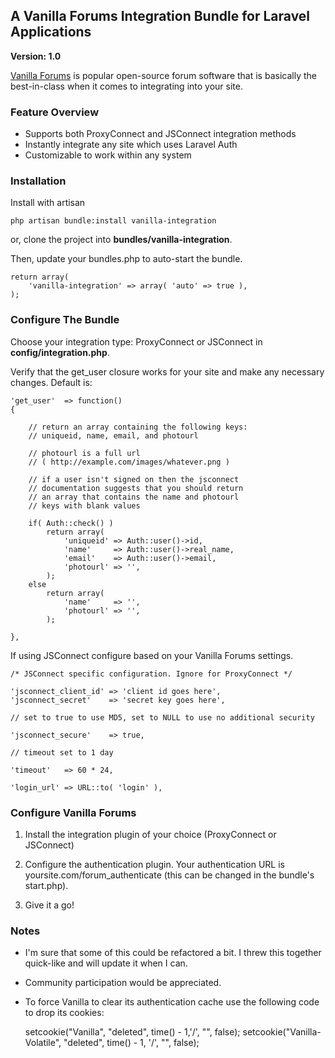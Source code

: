 ## A Vanilla Forums Integration Bundle for Laravel Applications

**Version: 1.0**

[Vanilla Forums](http://vanillaforums.org/) is popular open-source forum software that is basically the best-in-class when it comes to integrating into your site.

### Feature Overview

- Supports both ProxyConnect and JSConnect integration methods
- Instantly integrate any site which uses Laravel Auth
- Customizable to work within any system

### Installation

Install with artisan

	php artisan bundle:install vanilla-integration

or, clone the project into **bundles/vanilla-integration**.

Then, update your bundles.php to auto-start the bundle.

	return array(
		'vanilla-integration' => array( 'auto' => true ),
	);

### Configure The Bundle

Choose your integration type: ProxyConnect or JSConnect in **config/integration.php**.

Verify that the get_user closure works for your site and make any necessary changes. Default is:

	'get_user'  => function()
	{

		// return an array containing the following keys:
		// uniqueid, name, email, and photourl

		// photourl is a full url
		// ( http://example.com/images/whatever.png )

		// if a user isn't signed on then the jsconnect
		// documentation suggests that you should return
		// an array that contains the name and photourl
		// keys with blank values

		if( Auth::check() )
			return array(
				'uniqueid' => Auth::user()->id,
				'name'     => Auth::user()->real_name,
				'email'    => Auth::user()->email,
				'photourl' => '',
			);
		else
			return array(
				'name'     => '',
				'photourl' => '',
			);

	},

If using JSConnect configure based on your Vanilla Forums settings.

	/* JSConnect specific configuration. Ignore for ProxyConnect */

	'jsconnect_client_id' => 'client id goes here',
	'jsconnect_secret'    => 'secret key goes here',

	// set to true to use MD5, set to NULL to use no additional security

	'jsconnect_secure'    => true,

	// timeout set to 1 day

	'timeout'   => 60 * 24,

	'login_url' => URL::to( 'login' ),

### Configure Vanilla Forums

1. Install the integration plugin of your choice (ProxyConnect or JSConnect)

2. Configure the authentication plugin. Your authentication URL is yoursite.com/forum_authenticate (this can be changed in the bundle's start.php).

3. Give it a go!

### Notes

- I'm sure that some of this could be refactored a bit. I threw this together quick-like and will update it when I can.
- Community participation would be appreciated.
- To force Vanilla to clear its authentication cache use the following code to drop its cookies:

    setcookie("Vanilla", "deleted", time() - 1,'/', "", false);
    setcookie("Vanilla-Volatile", "deleted", time() - 1, '/', "", false);